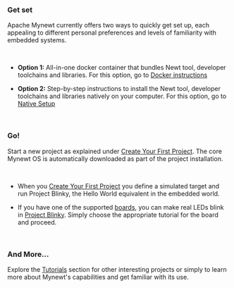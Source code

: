 ### Get set

Apache Mynewt currently offers two ways to quickly get set up, each appealing to different personal preferences and levels of familiarity with embedded systems.

<br>

* **Option 1:** All-in-one docker container that bundles Newt tool, developer toolchains and libraries. For this option, go to [Docker instructions](http://mynewt.apache.org/latest/os/get_started/docker/)

* **Option 2:** Step-by-step instructions to install the Newt tool, developer toolchains and libraries natively on your computer. For this option, go to [Native Setup](http://mynewt.apache.org/latest/os/get_started/native_tools/)

<br>

### Go!

Start a new project as explained under [Create Your First Project](http://mynewt.apache.org/latest/os/get_started/project_create/). The core Mynewt OS is automatically downloaded as part of the project installation.

<br>

* When you [Create Your First Project](http://mynewt.apache.org/latest/os/get_started/project_create/) you define a simulated target and run Project Blinky, the Hello World equivalent in the embedded world.

* If you have one of the supported [boards](../), you can make real LEDs blink in [Project Blinky](http://mynewt.apache.org/latest/os/tutorials/arduino_zero/). Simply choose the appropriate tutorial for the board and proceed.

<br>

### And More...

Explore the [Tutorials](http://mynewt.apache.org/latest/os/tutorials/tutorials/) section for other interesting projects or simply to learn more about Mynewt's capabilities and get familiar with its use.

<br>

